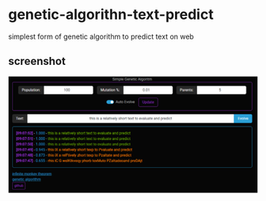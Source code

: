 # genetic-algorithn-text-predict
 simplest form of genetic algorithm to predict text on web


## screenshot
![screenshot](screenshot.png)